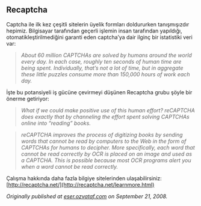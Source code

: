 ## Recaptcha

Captcha ile ilk kez çeşitli sitelerin üyelik formları doldururken tanışmışızdır hepimiz. Bilgisayar tarafından geçerli işlemin insan tarafından yapıldığı, otomatikleştirilmediğini garanti eden captcha’ya dair ilginç bir istatistiki veri var:

> *About 60 million CAPTCHAs are solved by humans around the world every day. In each case, roughly ten seconds of human time are being spent. Individually, that’s not a lot of time, but in aggregate these little puzzles consume more than 150,000 hours of work each day.*

İşte bu potansiyeli iş gücüne çevirmeyi düşünen Recaptcha grubu şöyle bir önerme getiriyor:

> *What if we could make positive use of this human effort? reCAPTCHA does exactly that by channeling the effort spent solving CAPTCHAs online into “reading” books.*

> *reCAPTCHA improves the process of digitizing books by sending words that cannot be read by computers to the Web in the form of CAPTCHAs for humans to decipher. More specifically, each word that cannot be read correctly by OCR is placed on an image and used as a CAPTCHA. This is possible because most OCR programs alert you when a word cannot be read correctly.*

Çalışma hakkında daha fazla bilgiye sitelerinden ulaşabilirsiniz: [http://recaptcha.net/](http://recaptcha.net/learnmore.html)

*Originally published at* [*eser.ozvataf.com*](http://eser.ozvataf.com/recaptcha/) *on September 21, 2008.*